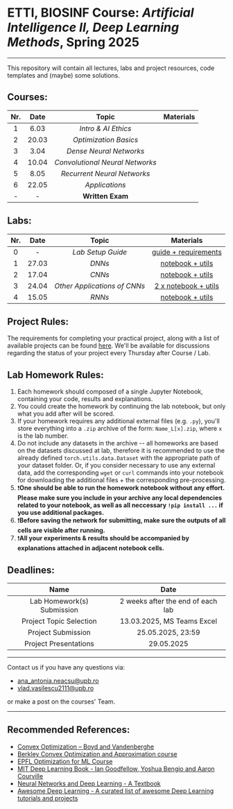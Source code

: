 # ETTI, BIOSINF Course: *Artificial Intelligence II, Deep Learning Methods*, Spring 2025
___

This repository will contain all lectures, labs and project resources, code templates and (maybe) some solutions.

## Courses:

| **Nr.** | **Date** |       **Topic**       | **Materials** |
|:-------:|:--------:|:---------------------:|:-------------:|
|    1    |   6.03  |  _Intro & AI Ethics_  |    |
|    2    |  20.03  | _Optimization Basics_ |    |
|    3    |  3.04   | _Dense Neural Networks_ |   |
|    4    |  10.04   | _Convolutional Neural Networks_|        |
|    5    |   8.05  |_Recurrent Neural Networks_|         |
|    6    |  22.05  |_Applications_ |               |
|    -    |   -    |    **Written Exam**    |      |

## Labs:

| **Nr.** | **Date** |        **Topic**        | **Materials** |
|:-------:|:--------:|:-----------------------:|:-------------:|
|    0    |    -     |     _Lab Setup Guide_   |   [guide + requirements](https://github.com/Vladimirescu/BIOSINF_IA2/tree/main/lab_setup) |
|    1    |   27.03  |           _DNNs_        |   [notebook + utils](https://github.com/Vladimirescu/BIOSINF_IA2/tree/main/L1)            |
|    2    |   17.04   |           _CNNs_      |   [notebook + utils](https://github.com/Vladimirescu/BIOSINF_IA2/tree/main/L2)            |
|    3    |   24.04  | _Other Applications of CNNs_  |   [2 x notebook + utils](https://github.com/Vladimirescu/BIOSINF_IA2/tree/main/L3)           |
|    4    |   15.05  |         _RNNs_          |       [notebook + utils](https://github.com/Vladimirescu/BIOSINF_IA2/tree/main/L4)        |

## Project Rules:

The requirements for completing your practical project, along with a list of available projects can be found [here](Project_IA2.pdf). 
We'll be available for discussions regarding the status of your project every Thursday after Course / Lab.

## Lab Homework Rules:

1. Each homework should composed of a single Jupyter Notebook, containing your code, results and explanations.
2. You could create the homework by continuing the lab notebook, but only what you add after will be scored.
3. If your homework requires any additional external files (e.g. `.py`), you'll store everything into a `.zip` archive of the form:
`Name_L[x].zip`, where `x` is the lab number.
4. Do not include any datasets in the archive -- all homeworks are based on the datasets discussed at lab, therefore it is
recommended to use the already defined `torch.utils.data.Dataset` with the appropriate path of your dataset folder. Or, if you consider necessary to use any external data, add the corresponding `wget` or `curl` commands into your notebook for downloading the additional files $+$ the corresponding pre-processing.
5. ❗**One should be able to run the homework notebook without any effort. Please make sure you include in your archive any 
local dependencies related to your notebook, as well as all neccessary ```!pip install ...``` if you use
additional packages.**
6. ❗**Before saving the network for submitting, make sure the outputs of all cells are visible after running.**
7. ❗**All your experiments & results should be accompanied by explanations attached in adjacent notebook cells.**

## Deadlines:

| **Name** | **Date** |
|:-------:|:--------:|
|  Lab Homework(s) Submission  |  2 weeks after the end of each lab  |
| Project Topic Selection | 13.03.2025, MS Teams Excel | 
|  Project Submission  |  25.05.2025, 23:59  |
|  Project Presentations  |  29.05.2025  |
___

Contact us if you have any questions via:
- [ana_antonia.neacsu@upb.ro](mailto:ana_antonia.neacsu@upb.ro)
- [vlad.vasilescu2111@upb.ro](mailto:vlad.vasilescu2111@upb.ro)

or make a post on the courses' Team.

___

## Recommended References:
- [Convex Optimization – Boyd and Vandenberghe](https://stanford.edu/~boyd/cvxbook/)
- [Berkley Convex Optimization and Approximation course](https://ee227c.github.io)
- [EPFL Optimization for ML Course](https://github.com/epfml/OptML_course)
- [MIT Deep Learning Book - Ian Goodfellow, Yoshua Bengio and Aaron Courville](https://github.com/janishar/mit-deep-learning-book-pdf)
- [Neural Networks and Deep Learning - A Textbook](https://www.charuaggarwal.net/neural.htm)
- [Awesome Deep Learning - A curated list of awesome Deep Learning tutorials and projects](https://github.com/ChristosChristofidis/awesome-deep-learning)
